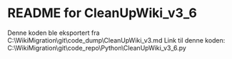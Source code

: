 # README for CleanUpWiki_v3_6
Denne koden ble eksportert fra C:\WikiMigration\git\code_dump\CleanUpWiki_v3.md
Link til denne koden: C:\WikiMigration\git\code_repo\Python\CleanUpWiki_v3_6.py
